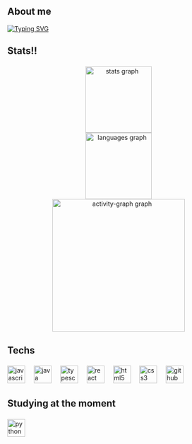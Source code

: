 <h2 align="left">About me</h2>


<a href="https://git.io/typing-svg"><img src="https://readme-typing-svg.demolab.com?font=Fira+Code&size=17&pause=1000&width=435&lines=hey+what's+up%2C+my+name+is+Lucas+Oliveira;Multiplatform+Sofware+Development+Student" alt="Typing SVG" /></a>
###

<p align="left"></p>

###

<h2 align="left">Stats!!</h2>

###

<div align="center">
  <img src="https://github-readme-stats.vercel.app/api?username=LucasP-Oliveira&hide_title=false&hide_rank=false&show_icons=true&include_all_commits=true&count_private=true&disable_animations=false&theme=merko&locale=en&hide_border=false&order=1" height="150" alt="stats graph" /> <br>
  <img src="https://github-readme-stats.vercel.app/api/top-langs?username=LucasP-Oliveira&locale=en&hide_title=false&layout=compact&card_width=320&langs_count=5&theme=merko&hide_border=false&order=2" height="150" alt="languages graph" /> <br>
  <img src="https://github-readme-activity-graph.vercel.app/graph?username=LucasP-Oliveira&radius=16&theme=merko&area=true&order=5" height="300" alt="activity-graph graph"  />
</div>

###

<h2 align="left">Techs</h2>

###

<div align="left">
  <img src="https://skillicons.dev/icons?i=js" height="40" alt="javascript logo"  />
  <img width="12" />
  <img src="https://skillicons.dev/icons?i=java" height="40" alt="java logo"  />
  <img width="12" />
  <img src="https://skillicons.dev/icons?i=ts" height="40" alt="typescript logo"  />
  <img width="12" />
  <img src="https://skillicons.dev/icons?i=react" height="40" alt="react logo"  />
  <img width="12" />
  <img src="https://skillicons.dev/icons?i=html" height="40" alt="html5 logo"  />
  <img width="12" />
  <img src="https://skillicons.dev/icons?i=css" height="40" alt="css3 logo"  />
  <img width="12" />
  <img src="https://skillicons.dev/icons?i=github" height="40" alt="github logo"  />
</div>

###

<h2 align="left">Studying at the moment</h2>

###

<div align="left">
  <img src="https://skillicons.dev/icons?i=py" height="40" alt="python logo"  />
</div>

###
